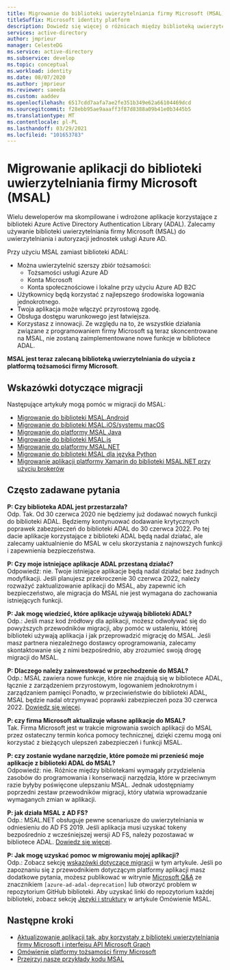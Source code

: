 ```yaml
---
title: Migrowanie do biblioteki uwierzytelniania firmy Microsoft (MSAL)
titleSuffix: Microsoft identity platform
description: Dowiedz się więcej o różnicach między biblioteką uwierzytelniania firmy Microsoft (MSAL) i biblioteką uwierzytelniania usługi Azure AD (ADAL) oraz jak przeprowadzić migrację do programu MSAL.
services: active-directory
author: jmprieur
manager: CelesteDG
ms.service: active-directory
ms.subservice: develop
ms.topic: conceptual
ms.workload: identity
ms.date: 08/07/2020
ms.author: jmprieur
ms.reviewer: saeeda
ms.custom: aaddev
ms.openlocfilehash: 6517cdd7aafa7ae2fe351b349e62a66104469dcd
ms.sourcegitcommit: f28ebb95ae9aaaff3f87d8388a09b41e0b3445b5
ms.translationtype: MT
ms.contentlocale: pl-PL
ms.lasthandoff: 03/29/2021
ms.locfileid: "101653783"
---
```

# <a name="migrate-applications-to-the-microsoft-authentication-library-msal"></a>Migrowanie aplikacji do biblioteki uwierzytelniania firmy Microsoft (MSAL)

Wielu deweloperów ma skompilowane i wdrożone aplikacje korzystające z biblioteki Azure Active Directory Authentication Library (ADAL). Zalecamy używanie biblioteki uwierzytelniania firmy Microsoft (MSAL) do uwierzytelniania i autoryzacji jednostek usługi Azure AD.

Przy użyciu MSAL zamiast biblioteki ADAL:

- Można uwierzytelnić szerszy zbiór tożsamości:
  - Tożsamości usługi Azure AD
  - Konta Microsoft
  - Konta społecznościowe i lokalne przy użyciu Azure AD B2C
- Użytkownicy będą korzystać z najlepszego środowiska logowania jednokrotnego.
- Twoja aplikacja może włączyć przyrostową zgodę.
- Obsługa dostępu warunkowego jest łatwiejsza.
- Korzystasz z innowacji. Ze względu na to, że wszystkie działania związane z programowaniem firmy Microsoft są teraz skoncentrowane na MSAL, nie zostaną zaimplementowane nowe funkcje w bibliotece ADAL.

**MSAL jest teraz zalecaną biblioteką uwierzytelniania do użycia z platformą tożsamości firmy Microsoft**.

## <a name="migration-guidance"></a>Wskazówki dotyczące migracji

Następujące artykuły mogą pomóc w migracji do MSAL:

- [Migrowanie do biblioteki MSAL.Android](migrate-android-adal-msal.md)
- [Migrowanie do biblioteki MSAL.iOS/systemu macOS](migrate-objc-adal-msal.md)
- [Migrowanie do platformy MSAL Java](migrate-adal-msal-java.md)
- [Migrowanie do biblioteki MSAL.js](msal-compare-msal-js-and-adal-js.md)
- [Migrowanie do platformy MSAL.NET](msal-net-migration.md)
- [Migrowanie do biblioteki MSAL dla języka Python](migrate-python-adal-msal.md)
- [Migrowanie aplikacji platformy Xamarin do biblioteki MSAL.NET przy użyciu brokerów](msal-net-migration-ios-broker.md)

## <a name="frequently-asked-questions-faq"></a>Często zadawane pytania

__P: Czy biblioteka ADAL jest przestarzała?__  
Odp. Tak. Od 30 czerwca 2020 nie będziemy już dodawać nowych funkcji do biblioteki ADAL. Będziemy kontynuować dodawanie krytycznych poprawek zabezpieczeń do biblioteki ADAL do 30 czerwca 2022. Po tej dacie aplikacje korzystające z biblioteki ADAL będą nadal działać, ale zalecamy uaktualnienie do MSAL w celu skorzystania z najnowszych funkcji i zapewnienia bezpieczeństwa.

__P: Czy moje istniejące aplikacje ADAL przestaną działać?__  
Odpowiedź: nie. Twoje istniejące aplikacje będą nadal działać bez żadnych modyfikacji. Jeśli planujesz przekroczenie 30 czerwca 2022, należy rozważyć zaktualizowanie aplikacji do MSAL, aby zapewnić ich bezpieczeństwo, ale migracja do MSAL nie jest wymagana do zachowania istniejących funkcji.

__P: Jak mogę wiedzieć, które aplikacje używają biblioteki ADAL?__  
Odp.: Jeśli masz kod źródłowy dla aplikacji, możesz odwoływać się do powyższych przewodników migracji, aby pomóc w ustaleniu, której biblioteki używają aplikacja i jak przeprowadzić migrację do MSAL. Jeśli masz partnera niezależnego dostawcy oprogramowania, zalecamy skontaktowanie się z nimi bezpośrednio, aby zrozumieć swoją drogę migracji do MSAL.

__P: Dlaczego należy zainwestować w przechodzenie do MSAL?__  
Odp.: MSAL zawiera nowe funkcje, które nie znajdują się w bibliotece ADAL, łącznie z zarządzeniem przyrostowym, logowaniem jednokrotnym i zarządzaniem pamięci Ponadto, w przeciwieństwie do biblioteki ADAL, MSAL będzie nadal otrzymywać poprawki zabezpieczeń poza 30 czerwca 2022. [Dowiedz się więcej](msal-overview.md).

__P: czy firma Microsoft aktualizuje własne aplikacje do MSAL?__  
Tak. Firma Microsoft jest w trakcie migrowania swoich aplikacji do MSAL przez ostateczny termin końca pomocy technicznej, dzięki czemu mogą oni korzystać z bieżących ulepszeń zabezpieczeń i funkcji MSAL.

__P: czy zostanie wydane narzędzie, które pomoże mi przenieść moje aplikacje z biblioteki ADAL do MSAL?__  
Odpowiedź: nie. Różnice między bibliotekami wymagały przydzielenia zasobów do programowania i konserwacji narzędzia, które w przeciwnym razie byłyby poświęcone ulepszaniu MSAL. Jednak udostępniamy poprzedni zestaw przewodników migracji, który ułatwia wprowadzanie wymaganych zmian w aplikacji.

__P: jak działa MSAL z AD FS?__  
Odp.: MSAL.NET obsługuje pewne scenariusze do uwierzytelniania w odniesieniu do AD FS 2019. Jeśli aplikacja musi uzyskać tokeny bezpośrednio z wcześniejszej wersji AD FS, należy pozostawać w bibliotece ADAL. [Dowiedz się więcej](msal-net-adfs-support.md).

__P: Jak mogę uzyskać pomoc w migrowaniu mojej aplikacji?__  
Odp.: Zobacz sekcję [wskazówki dotyczące migracji](#migration-guidance) w tym artykule. Jeśli po zapoznaniu się z przewodnikiem dotyczącym platformy aplikacji masz dodatkowe pytania, możesz publikować w witrynie [Microsoft Q&A](/answers/topics/azure-ad-adal-deprecation.html) ze znacznikiem `[azure-ad-adal-deprecation]` lub otworzyć problem w repozytorium GitHub biblioteki. Aby uzyskać linki do repozytorium każdej biblioteki, zobacz sekcję [Języki i struktury](msal-overview.md#languages-and-frameworks) w artykule Omówienie MSAL.

## <a name="next-steps"></a>Następne kroki

- [Aktualizowanie aplikacji tak, aby korzystały z biblioteki uwierzytelniania firmy Microsoft i interfejsu API Microsoft Graph](https://techcommunity.microsoft.com/t5/azure-active-directory-identity/update-your-applications-to-use-microsoft-authentication-library/ba-p/1257363)
- [Omówienie platformy tożsamości firmy Microsoft](v2-overview.md)
- [Przejrzyj nasze przykłady kodu MSAL](sample-v2-code.md)